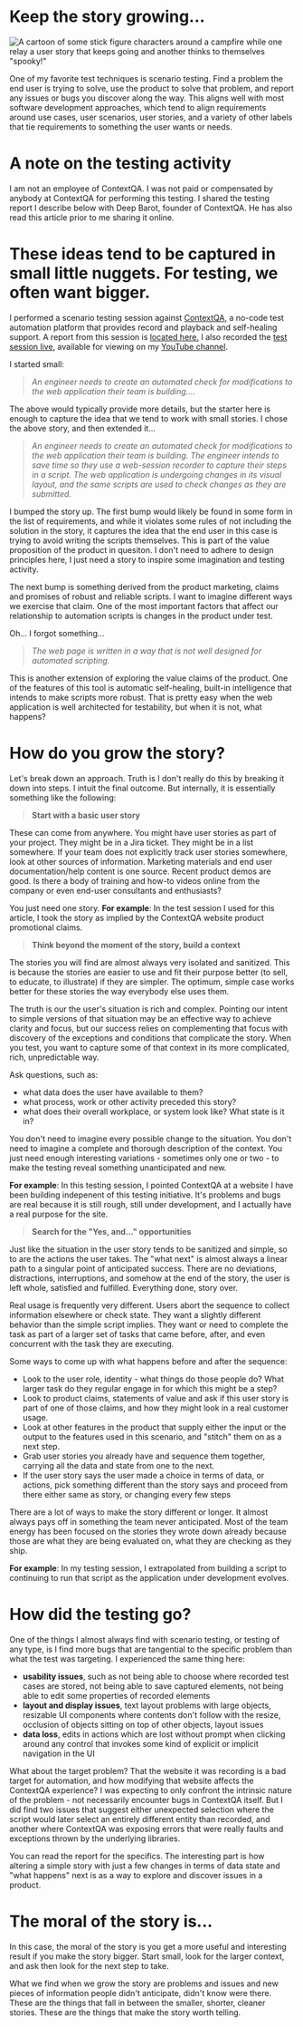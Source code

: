 Keep the story growing...
========================================================
![A cartoon of some stick figure characters around a campfire while one relay a user story that keeps going and another thinks to themselves "spooky!"](/assets/growuserstories.png)

One of my favorite test techniques is scenario testing. Find a problem
the end user is trying to solve, use the product to solve that
problem, and report any issues or bugs you discover along the
way. This aligns well with most software development approaches,
which tend to align requirements around use cases, user scenarios,
user stories, and a variety of other labels that tie requirements
to something the user wants or needs.

A note on the testing activity
========================================================
I am not an employee of ContextQA. I was not paid or compensated
by anybody at ContextQA for performing this testing. I shared
the testing report I describe below with Deep Barot, founder
of ContextQA. He has also read this article prior to me
sharing it online.

These ideas tend to be captured in small little nuggets. For testing, we often want bigger.
========================================================
I performed a scenario testing session against <a href="https://contextqa.com/">ContextQA</a>,
a no-code test automation platform that provides record and playback and
self-healing support. A report from this session is <a href="/assets/Test_Session_Using_ContextQA_to_test_website_with_problematic_identifiers.pdf">located here.</a>
I also recorded the <a href="https://www.youtube.com/watch?v=pYnLrLDfRvQ">test session live</a>, available for viewing on my
<a href="https://www.youtube.com/@SoftwareTesting-bv6di">YouTube channel</a>.

I started small:

> _An engineer needs to create an automated check for modifications to
> the web application their team is building...._

The above would typically provide more details, but the starter here is
enough to capture the idea that we tend to work with small stories. I chose
the above story, and then extended it...

> _An engineer needs to create an automated check for modifications to
> the web application their team is building. The engineer intends to save
> time so they use a web-session recorder to capture their steps in a script.
> The web application is undergoing changes in its visual layout, and the
> same scripts are used to check changes as they are submitted._

I bumped the story up. The first bump would likely be found in some
form in the list of requirements, and while it violates some rules of
not including the solution in the story, it captures the idea
that the end user in this case is trying to avoid writing the scripts themselves.
This is part of the value proposition of the product in quesiton. I don't
need to adhere to design principles here, I just need a story to
inspire some imagination and testing activity.

The next bump is something derived from the product marketing, claims and
promises of robust and reliable scripts. I want to imagine different ways we
exercise that claim. One of the most important factors that affect our relationship
to automation scripts is changes in the product under test.

Oh... I forgot something...

> _The web page is written in a way that is not well designed for automated scripting._

This is another extension of exploring the value claims of the product. One
of the features of this tool is automatic self-healing, built-in intelligence
that intends to make scripts more robust. That is pretty easy when the web
application is well architected for testability, but when it is not, what happens?

How do you grow the story?
========================================================
Let's break down an approach. Truth is I don't really do this by breaking
it down into steps. I intuit the final outcome. But internally, it is essentially
something like the following:

> __Start with a basic user story__

These can come from anywhere. You might have user stories as part of your project. They might
be in a Jira ticket. They might be in a list somewhere.
If your team does not explicitly track user stories somewhere, look at other sources of
information. Marketing materials and end user documentation/help content is one source. Recent
product demos are good. Is there a body of training and how-to videos online from
the company or even end-user consultants and enthusiasts?

You just need one story.
__For example__: In the test session I used for this article, I took the story as implied by the ContextQA website product promotional claims.

> __Think beyond the moment of the story, build a context__

The stories you will find are almost always very isolated and sanitized. This is
because the stories are easier to use and fit their purpose better (to sell, to educate,
to illustrate) if they are simpler. The optimum, simple case works better for
these stories the way everybody else uses them.

The truth is our the user's situation is rich and complex. Pointing
our intent to simple versions of that situation may be an effective
way to achieve clarity and focus, but our success relies on complementing that
focus with discovery of the exceptions and conditions that complicate the story.
When you test, you want to capture some of that context in its
more complicated, rich, unpredictable way.

Ask questions, such as:
- what data does the user have available to them?
- what process, work or other activity preceded this story?
- what does their overall workplace, or system look like? What state is it in?

You don't need to imagine every possible change to the situation. You
don't need to imagine a complete and thorough description of the context.
You just need enough interesting variations - sometimes only one or two - to
make the testing reveal something unanticipated and new.

__For example__: In this testing session, I pointed ContextQA at a website I have
been building indepenent of this testing initiative. It's problems and bugs
are real because it is still rough, still under development, and I actually
have a real purpose for the site.

> __Search for the "Yes, and..." opportunities__

Just like the situation in the user story tends to be sanitized and simple,
so to are the actions the user takes. The "what next" is almost always a linear
path to a singular point of anticipated success. There are no deviations, distractions,
interruptions, and somehow at the end of the story, the user is left whole,
satisfied and fulfilled. Everything done, story over.

Real usage is frequently very different. Users abort the sequence to
collect information elsewhere or check state. They want a slightly different
behavior than the simple script implies. They want or need to complete the
task as part of a larger set of tasks that came before, after, and even concurrent
with the task they are executing.

Some ways to come up with what happens before and after the sequence:
- Look to the user role, identity - what things do those people do? What larger task do they regular engage in for which this might be a step?
- Look to product claims, statements of value and ask if this user story is part of one of those claims, and how they might look in a real customer usage.
- Look at other features in the product that supply either the input or the output to the features used in this scenario, and "stitch" them on as a next step.
- Grab user stories you already have and sequence them together, carrying all the data and state from one to the next.
- If the user story says the user made a choice in terms of data, or actions, pick something different than the story says and proceed from there either same as story, or changing every few steps

There are a lot of ways to make the story different or longer. It almost always pays off in
something the team never anticipated. Most of the team energy has been focused on
the stories they wrote down already because those are what they are being
evaluated on, what they are checking as they ship.

__For example__: In my testing session, I extrapolated from building a script
to continuing to run that script as the application under development
evolves.

How did the testing go?
===========================================================
One of the things I almost always find with scenario testing,
or testing of any type, is I find more bugs that are tangential
to the specific problem than what the test was targeting. I experienced
the same thing here:

- __usability issues__, such as not being able to choose where recorded test cases are stored, not being able to save captured elements, not being able to edit some properties of recorded elements
- __layout and display issues__, text layout problems with large objects, resizable UI components where contents don't follow with the resize, occlusion of objects sitting on top of other objects, layout issues
- __data loss__, edits in actions which are lost without prompt when clicking around any control that invokes some kind of explicit or implicit navigation in the UI

What about the target problem? That the website it was recording is
a bad target for automation, and how modifying that website
affects the ContextQA experience? I was expecting to only confront
the intrinsic nature of the problem - not necessarily encounter bugs
in ContextQA itself. But I did find two issues that suggest either unexpected
selection where the script would later select an entirely different
entity than recorded, and another where ContextQA was exposing errors
that were really faults and exceptions thrown by the underlying libraries.

You can read the report for the specifics. The interesting part
is how altering a simple story with just a few changes in terms of
data state and "what happens" next is as a way to explore
and discover issues in a product.

The moral of the story is...
============================================================
In this case, the moral of the story is you get a more useful
and interesting result if you make the story bigger. Start small,
look for the larger context, and ask then look for the next step to take.

What we find when we grow the story are problems and issues
and new pieces of information people didn't anticipate, didn't
know were there. These are the things that fall in between the
smaller, shorter, cleaner stories. These are the things that make
the story worth telling.
